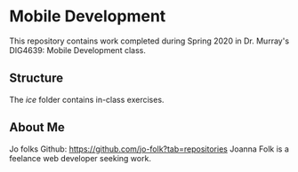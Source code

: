 # Mobile Development
This repository contains work completed during Spring 2020 in Dr. Murray's DIG4639: Mobile Development class.

## Structure
The *ice* folder contains in-class exercises. 

## About Me
Jo folks Github: https://github.com/jo-folk?tab=repositories
Joanna Folk is a feelance web developer seeking work.